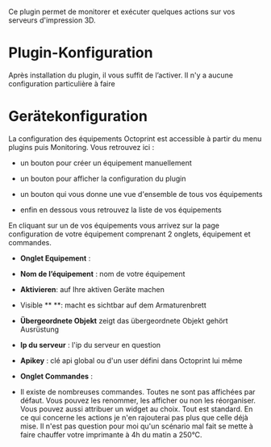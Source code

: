 Ce plugin permet de monitorer et exécuter quelques actions sur vos serveurs d'impression 3D.

Plugin-Konfiguration
=======================

Après installation du plugin, il vous suffit de l’activer. Il n'y a aucune configuration particulière à faire

Gerätekonfiguration
=============================

La configuration des équipements Octoprint est accessible à partir du menu
plugins puis Monitoring. Vous retrouvez ici :

-   un bouton pour créer un équipement manuellement

-   un bouton pour afficher la configuration du plugin

-   un bouton qui vous donne une vue d'ensemble de tous vos équipements

-   enfin en dessous vous retrouvez la liste de vos équipements

En cliquant sur un de vos équipements vous arrivez sur la page
configuration de votre équipement comprenant 2 onglets, équipement et
commandes.

-   **Onglet Equipement** :

-   **Nom de l’équipement** : nom de votre équipement

-   **Aktivieren**: auf Ihre aktiven Geräte machen

-   Visible ** **: macht es sichtbar auf dem Armaturenbrett

-   **Übergeordnete Objekt** zeigt das übergeordnete Objekt gehört
    Ausrüstung

-   **Ip du serveur** : l'ip du serveur en question

-   **Apikey** : clé api global ou d'un user défini dans Octoprint lui même


-   **Onglet Commandes** :

-   Il existe de nombreuses commandes. Toutes ne sont pas affichées par défaut. Vous pouvez les renommer, les afficher ou non les réorganiser. 
Vous pouvez aussi attribuer un widget au choix. Tout est standard. En ce qui concerne les actions je n'en rajouterai pas plus que celle déjà mise.
Il n'est pas question pour moi qu'un scénario mal fait se mette à faire chauffer votre imprimante à 4h du matin a 250°C.

